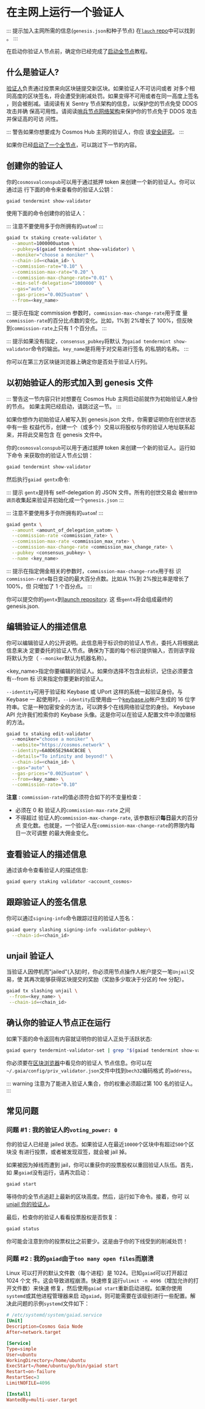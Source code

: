 <!-- markdown-link-check-disable -->

# 在主网上运行一个验证人

::: 提示加入主网所需的信息(`genesis.json`和种子节点)
在[`lauch` repo](https://github.com/cosmos/launch/tree/master/latest)中可以找到
。 :::

在启动你验证人节点前，确定你已经完成了[启动全节点](../join-mainnet.md)教程。

## 什么是验证人?

[验证人](./overview.md)负责通过投票来向区块链提交新区块。如果验证人不可访问或者
对多个相同高度的区块签名，将会遭受到削减处罚。如果变得不可用或者在同一高度上签名
，则会被削减。请阅读有关 Sentry 节点架构的信息，以保护您的节点免受 DDOS 攻击并确
保高可用性。请阅读[哨兵节点网络架构]()来保护你的节点免于 DDOS 攻击并保证高的可访
问性。

::: 警告如果你想要成为 Cosmos Hub 主网的验证人，你应
该[安全研究](./security.md)。 :::

如果你已经[启动了一个全节点](../join-mainnet.md)，可以跳过下一节的内容。

## 创建你的验证人

你的`cosmosvalconspub`可以用于通过抵押 token 来创建一个新的验证人。你可以通过运
行下面的命令来查看你的验证人公钥：

```bash
gaiad tendermint show-validator
```

使用下面的命令创建你的验证人：

::: 注意不要使用多于你所拥有的`uatom`! :::

```bash
gaiad tx staking create-validator \
  --amount=1000000uatom \
  --pubkey=$(gaiad tendermint show-validator) \
  --moniker="choose a moniker" \
  --chain-id=<chain_id> \
  --commission-rate="0.10" \
  --commission-max-rate="0.20" \
  --commission-max-change-rate="0.01" \
  --min-self-delegation="1000000" \
  --gas="auto" \
  --gas-prices="0.0025uatom" \
  --from=<key_name>
```

::: 提示在指定 commission 参数时，`commission-max-change-rate`用于度
量`commission-rate`的百分比点数的变化。比如，1%到 2%增长了 100%，但反映
到`commission-rate`上只有 1 个百分点。 :::

::: 提示如果没有指定，`consensus_pubkey`将默认
为`gaiad tendermint show-validator`命令的输出。`key_name`是将用于对交易进行签名
的私钥的名称。 :::

你可以在第三方区块链浏览器上确定你是否处于验证人行列。

## 以初始验证人的形式加入到 genesis 文件

::: 警告这一节内容只针对想要在 Cosmos Hub 主网启动前就作为初始验证人身份的节点。
如果主网已经启动，请跳过这一节。 :::

如果你想作为初始验证人被写入到 genesis.json 文件，你需要证明你在创世状态中有一些
权益代币，创建一个（或多个）交易以将股权与你的验证人地址联系起来，并将此交易包含
在 genesis 文件中。

你的`cosmosvalconspub`可以用于通过抵押 token 来创建一个新的验证人。运行如下命令
来获取你的验证人节点公钥：

```bash
gaiad tendermint show-validator
```

然后执行`gaiad gentx`命令:

::: 提示 `gentx`是持有 self-delegation 的 JSON 文件。所有的创世交易会
被`创世协调员`收集起来验证并初始化成一个`genesis.json` :::

::: 注意不要使用多于你所拥有的`uatom`! :::

```bash
gaiad gentx \
  --amount <amount_of_delegation_uatom> \
  --commission-rate <commission_rate> \
  --commission-max-rate <commission_max_rate> \
  --commission-max-change-rate <commission_max_change_rate> \
  --pubkey <consensus_pubkey> \
  --name <key_name>
```

::: 提示在指定佣金相关的参数时，`commission-max-change-rate`用于标
识`commission-rate`每日变动的最大百分点数。比如从 1%到 2%按比率是增长了 100%，但
只增加了 1 个百分点。 :::

你可以提交你的`gentx`到[launch repository](https://github.com/cosmos/launch). 这
些`gentx`将会组成最终的 genesis.json.

## 编辑验证人的描述信息

你可以编辑验证人的公开说明。此信息用于标识你的验证人节点，委托人将根据此信息来决
定要委托的验证人节点。确保为下面的每个标识提供输入，否则该字段将默认为空（
`--moniker`默认为机器名称）。

\<key_name>指定你要编辑的验证人。如果你选择不包含此标识，记住必须要含有--from 标
识来指定你要更新的验证人。

`--identity`可用于验证和 Keybase 或 UPort 这样的系统一起验证身份。与 Keybase 一
起使用时，`--identity`应使用由一个[keybase.io](https://keybase.io/)帐户生成的 16
位字符串。它是一种加密安全的方法，可以跨多个在线网络验证您的身份。 Keybase API
允许我们检索你的 Keybase 头像。这是你可以在验证人配置文件中添加徽标的方法。

```bash
gaiad tx staking edit-validator
  --moniker="choose a moniker" \
  --website="https://cosmos.network" \
  --identity=6A0D65E29A4CBC8E \
  --details="To infinity and beyond!" \
  --chain-id=<chain_id> \
  --gas="auto" \
  --gas-prices="0.0025uatom" \
  --from=<key_name> \
  --commission-rate="0.10"
```

**注意** : `commission-rate`的值必须符合如下的不变量检查：

- 必须在 0 和 验证人的`commission-max-rate` 之间
- 不得超过 验证人的`commission-max-change-rate`, 该参数标识**每日**最大的百分点
  变化数。也就是，一个验证人在`commission-max-change-rate`的界限内每日一次可调整
  的最大佣金变化。

## 查看验证人的描述信息

通过该命令查看验证人的描述信息:

```bash
gaiad query staking validator <account_cosmos>
```

## 跟踪验证人的签名信息

你可以通过`signing-info`命令跟踪过往的验证人签名：

```bash
gaiad query slashing signing-info <validator-pubkey>\
  --chain-id=<chain_id>
```

## unjail 验证人

当验证人因停机而"jailed"(入狱)时，你必须用节点操作人帐户提交一笔`Unjail`交易，使
其再次能够获得区块提交的奖励（奖励多少取决于分区的 fee 分配）。

```bash
gaiad tx slashing unjail \
 --from=<key_name> \
 --chain-id=<chain_id>
```

## 确认你的验证人节点正在运行

如果下面的命令返回有内容就证明你的验证人正处于活跃状态:

```bash
gaiad query tendermint-validator-set | grep "$(gaiad tendermint show-validator)"
```

你必须要在[区块浏览器](https://explorecosmos.network/validators)中看见你的验证人
节点信息。你可以在`~/.gaia/config/priv_validator.json`文件中找到`bech32`编码格式
的`address`。

::: warning 注意为了能进入验证人集合，你的权重必须超过第 100 名的验证人。 :::

## 常见问题

### 问题 #1 : 我的验证人的`voting_power: 0`

你的验证人已经是 jailed 状态。如果验证人在最近`10000`个区块中有超过`500`个区块没
有进行投票，或者被发现双签，就会被 jail 掉。

如果被因为掉线而遭到 jail，你可以重获你的投票股权以重回验证人队伍。首先，如
果`gaiad`没有运行，请再次启动：

```bash
gaiad start
```

等待你的全节点追赶上最新的区块高度。然后，运行如下命令。接着，你可
以[unjail 你的验证人]()。

最后，检查你的验证人看看投票股权是否恢复：

```bash
gaiad status
```

你可能会注意到你的投票权比之前要少。这是由于你的下线受到的削减处罚！

### 问题 #2 : 我的`gaiad`由于`too many open files`而崩溃

Linux 可以打开的默认文件数（每个进程）是 1024。已知`gaiad`可以打开超过 1024 个文
件。这会导致进程崩溃。快速修复运行`ulimit -n 4096`（增加允许的打开文件数）来快速
修复，然后使用`gaiad start`重新启动进程。如果你使用`systemd`或其他进程管理器来启
动`gaiad`，则可能需要在该级别进行一些配置。解决此问题的示例`systemd`文件如下：

```toml
# /etc/systemd/system/gaiad.service
[Unit]
Description=Cosmos Gaia Node
After=network.target

[Service]
Type=simple
User=ubuntu
WorkingDirectory=/home/ubuntu
ExecStart=/home/ubuntu/go/bin/gaiad start
Restart=on-failure
RestartSec=3
LimitNOFILE=4096

[Install]
WantedBy=multi-user.target
```

<!-- markdown-link-check-enable -->
